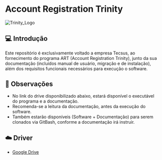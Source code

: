 # Account Registration Trinity

![Trinity_Logo](https://user-images.githubusercontent.com/60863640/94086088-4fb53a00-fde0-11ea-9915-3ac9be131de7.png)

## :computer: Introdução
Este repositório é exclusivamente voltado a empresa Tecsus, ao fornecimento do programa ART (Account Registration Trinity), junto da sua documentação (incluídos manual de usuário, migração e de instalação), além dos requisitos funcionais necessários para execução o software.

## :pushpin: Observações
* No link do drive disponibilizado abaixo, estará disponível o executável do programa e a documentação.
* Recomenda-se a leitura da documentação, antes da execução do software.
* Também estarão disponíveis (Software + Documentação) para serem clonados via GitBash, conforme a documentação irá instruir.

## :cloud: Driver

* [Google Drive](https://drive.google.com/drive/folders/1-5xZfJrlMEutZqFgjMV-heFLgqugH4ZP?usp=sharing)
